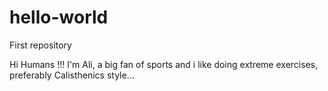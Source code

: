 # hello-world
First repository

Hi Humans !!!
I'm Ali, a big fan of sports and i like doing extreme exercises, preferably Calisthenics style...
